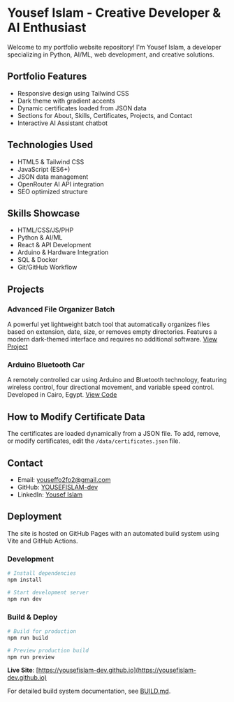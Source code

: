 # Yousef Islam - Creative Developer & AI Enthusiast

Welcome to my portfolio website repository! I'm Yousef Islam, a developer specializing in Python, AI/ML, web development, and creative solutions.

## Portfolio Features

- Responsive design using Tailwind CSS
- Dark theme with gradient accents
- Dynamic certificates loaded from JSON data
- Sections for About, Skills, Certificates, Projects, and Contact
- Interactive AI Assistant chatbot

## Technologies Used

- HTML5 & Tailwind CSS
- JavaScript (ES6+)
- JSON data management
- OpenRouter AI API integration
- SEO optimized structure

## Skills Showcase

- HTML/CSS/JS/PHP
- Python & AI/ML
- React & API Development
- Arduino & Hardware Integration
- SQL & Docker
- Git/GitHub Workflow

## Projects

### Advanced File Organizer Batch
A powerful yet lightweight batch tool that automatically organizes files based on extension, date, size, or removes empty directories. Features a modern dark-themed interface and requires no additional software. [View Project](https://yousef-dev.tech/selfhosted/organizer_web.shtml)

### Arduino Bluetooth Car
A remotely controlled car using Arduino and Bluetooth technology, featuring wireless control, four directional movement, and variable speed control. Developed in Cairo, Egypt. [View Code](https://yousefislam-dev.github.io/projects/arduino-bluetooth-car.ino)

## How to Modify Certificate Data

The certificates are loaded dynamically from a JSON file. To add, remove, or modify certificates, edit the `/data/certificates.json` file.

## Contact

- Email: youseffo2fo2@gmail.com
- GitHub: [YOUSEFISLAM-dev](https://github.com/YOUSEFISLAM-dev)
- LinkedIn: [Yousef Islam](https://eg.linkedin.com/in/yousef-islam-470788287)

## Deployment

The site is hosted on GitHub Pages with an automated build system using Vite and GitHub Actions.

### Development
```bash
# Install dependencies
npm install

# Start development server
npm run dev
```

### Build & Deploy
```bash
# Build for production
npm run build

# Preview production build
npm run preview
```

**Live Site**: [https://yousefislam-dev.github.io](https://yousefislam-dev.github.io)

For detailed build system documentation, see [BUILD.md](BUILD.md).